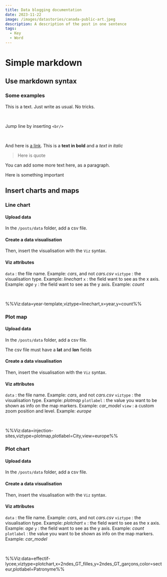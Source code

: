 ```yaml
---
title: Data blogging documentation
date: 2023-11-22
image: /images/datastories/canada-public-art.jpeg
description: A description of the post in one sentence
tags:
  - Key
  - Word
---
```


# Simple markdown

## Use markdown syntax

### Some examples

This is a text. Just write as usual. No tricks.

<br/>

Jump line by inserting `<br/>`

<br/>

And here is [a link](https://example.com). This is a **text in bold** and a *text in italic*

> Here is quote

You can add some more text here, as a paragraph.

<hint>Here is something important</hint>

## Insert charts and maps

### Line chart

#### Upload data

In the `/posts/data` folder, add a csv file.

#### Create a data visualisation

Then, insert the visualisation with the `Viz` syntax.

#### Viz attributes

`data` : the file name. Example: *cars*, and not *cars.csv*
`viztype` : the visualisation type. Example: *linechart*
`x` : the field want to see as the x axis. Example: *age*
`y` : the field want to see as the y axis. Example: *count*

<br/>

%%Viz:data=year-template,viztype=linechart,x=year,y=count%%

### Plot map

#### Upload data

In the `/posts/data` folder, add a csv file.

<hint>The csv file must have a **lat** and **lon** fields</hint>

#### Create a data visualisation

Then, insert the visualisation with the `Viz` syntax.

#### Viz attributes

`data` : the file name. Example: *cars*, and not *cars.csv*
`viztype` : the visualisation type. Example: *plotmap*
`plotlabel` : the value you want to be shown as info on the map markers. Example: *car_model*
`view` : a custom zoom position and level. Example: *europe*

<br/>

%%Viz:data=injection-sites,viztype=plotmap,plotlabel=City,view=europe%%

### Plot chart

#### Upload data

In the `/posts/data` folder, add a csv file.

#### Create a data visualisation

Then, insert the visualisation with the `Viz` syntax.

#### Viz attributes

`data` : the file name. Example: *cars*, and not *cars.csv*
`viztype` : the visualisation type. Example: *plotchart*
`x` : the field want to see as the x axis. Example: *age*
`y` : the field want to see as the y axis. Example: *count*
`plotlabel` : the value you want to be shown as info on the map markers. Example: *car_model*

<br/>

%%Viz:data=effectif-lycee,viztype=plotchart,x=2ndes_GT_filles,y=2ndes_GT_garçons,color=secteur,plotlabel=Patronyme%%
